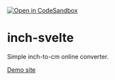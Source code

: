 [![Open in CodeSandbox](https://img.shields.io/badge/Open%20in-CodeSandbox-blue?style=flat-square&logo=codesandbox)](https://githubbox.com/kidig/inch-svelte)

# inch-svelte
Simple inch-to-cm online converter.


[Demo site](https://inch-svelte.vercel.app/)